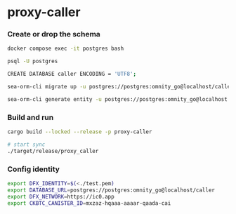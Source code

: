 # proxy-caller

### Create or drop the schema
```bash  
docker compose exec -it postgres bash

psql -U postgres

CREATE DATABASE caller ENCODING = 'UTF8';

sea-orm-cli migrate up -u postgres://postgres:omnity_go@localhost/caller

sea-orm-cli generate entity -u postgres://postgres:omnity_go@localhost:5432/caller -o src/entities
```

### Build and run

```bash
cargo build --locked --release -p proxy-caller

# start sync
./target/release/proxy_caller
```

### Config identity
```bash  
export DFX_IDENTITY=$(<./test.pem)
export DATABASE_URL=postgres://postgres:omnity_go@localhost/caller
export DFX_NETWORK=https://ic0.app
export CKBTC_CANISTER_ID=mxzaz-hqaaa-aaaar-qaada-cai
```